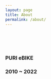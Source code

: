 ```yaml
---
layout: page
title: About
permalink: /about/
---
```

<br>
<br>
<br>
<h3>PURI eBIKE</h3>
<h3>2010 ~ 2022</h3>
